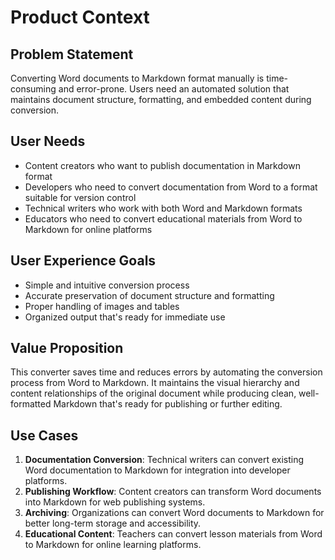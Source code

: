 # Product Context

## Problem Statement
Converting Word documents to Markdown format manually is time-consuming and error-prone. Users need an automated solution that maintains document structure, formatting, and embedded content during conversion.

## User Needs
- Content creators who want to publish documentation in Markdown format
- Developers who need to convert documentation from Word to a format suitable for version control
- Technical writers who work with both Word and Markdown formats
- Educators who need to convert educational materials from Word to Markdown for online platforms

## User Experience Goals
- Simple and intuitive conversion process
- Accurate preservation of document structure and formatting
- Proper handling of images and tables
- Organized output that's ready for immediate use

## Value Proposition
This converter saves time and reduces errors by automating the conversion process from Word to Markdown. It maintains the visual hierarchy and content relationships of the original document while producing clean, well-formatted Markdown that's ready for publishing or further editing.

## Use Cases
1. **Documentation Conversion**: Technical writers can convert existing Word documentation to Markdown for integration into developer platforms.
2. **Publishing Workflow**: Content creators can transform Word documents into Markdown for web publishing systems.
3. **Archiving**: Organizations can convert Word documents to Markdown for better long-term storage and accessibility.
4. **Educational Content**: Teachers can convert lesson materials from Word to Markdown for online learning platforms. 